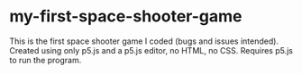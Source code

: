 # my-first-space-shooter-game
This is the first space shooter game I coded (bugs and issues intended). Created using only p5.js and a p5.js editor, no HTML, no CSS. Requires p5.js to run the program.
